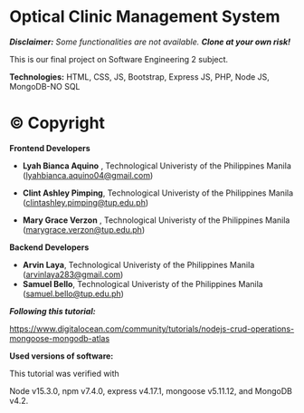 # Optical Clinic Management System

***Disclaimer:** Some functionalities are not available. **Clone at your own risk!***

This is our final project on Software Engineering 2 subject.

**Technologies:** HTML, CSS, JS, Bootstrap, Express JS, PHP, Node JS, MongoDB-NO SQL

# © Copyright
**Frontend Developers**

- **Lyah Bianca Aquino** , Technological Univeristy of the Philippines Manila (lyahbianca.aquino04@gmail.com)

- **Clint Ashley Pimping**, Technological Univeristy of the Philippines Manila (clintashley.pimping@tup.edu.ph)

- **Mary Grace Verzon** , Technological Univeristy of the Philippines Manila (marygrace.verzon@tup.edu.ph)


**Backend Developers**
- **Arvin Laya**, Technological Univeristy of the Philippines Manila (arvinlaya283@gmail.com)
- **Samuel Bello**, Technological Univeristy of the Philippines Manila (samuel.bello@tup.edu.ph)


***Following this tutorial:***

<https://www.digitalocean.com/community/tutorials/nodejs-crud-operations-mongoose-mongodb-atlas>


**Used versions of software:**

This tutorial was verified with 

Node v15.3.0, 
npm v7.4.0, 
express v4.17.1, 
mongoose v5.11.12, 
and MongoDB v4.2.
